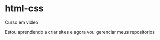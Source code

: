 # html-css
 Curso em video

 Estou aprendendo a criar sites e agora vou gerenciar meus repositorios 
